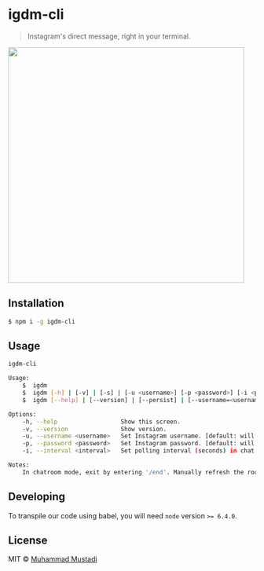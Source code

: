 # igdm-cli

> Instagram's direct message, right in your terminal.

<img src="igdm.gif" width="480">

## Installation

```sh
$ npm i -g igdm-cli
```

## Usage

```sh
igdm-cli

Usage:
    $  igdm
    $  igdm [-h] | [-v] | [-s] | [-u <username>] [-p <password>] [-i <polling interval>]
    $  igdm [--help] | [--version] | [--persist] | [--username=<username>] [--password=<password>] [--interval=<polling interval>]

Options:
    -h, --help                  Show this screen.
    -v, --version               Show version.
    -u, --username <username>   Set Instagram username. [default: will prompt]
    -p, --password <password>   Set Instagram password. [default: will prompt]
    -i, --interval <interval>   Set polling interval (seconds) in chat rooms [default: 5]

Notes:
    In chatroom mode, exit by entering '/end'. Manually refresh the room by entering '/refresh'.
```

## Developing

To transpile our code using babel, you will need `node` version `>= 6.4.0`.

## License

MIT © [Muhammad Mustadi](https://github.com/mathdroid)
